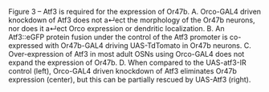 Figure 3 – Atf3 is required for the expression of Or47b. A. Orco-GAL4 driven knockdown of Atf3 does not a↵ect the morphology of the Or47b neurons, nor does it a↵ect Orco expression or dendritic localization. B. An Atf3::eGFP protein fusion under the control of the Atf3 promoter is co-expressed with Or47b-GAL4 driving UAS-TdTomato in Or47b neurons. C. Over-expression of Atf3 in most adult OSNs using Orco-GAL4 does not expand the expression of Or47b. D. When compared to the UAS-atf3-IR control (left), Orco-GAL4 driven knockdown of Atf3 eliminates Or47b expression (center), but this can be partially rescued by UAS-Atf3 (right).